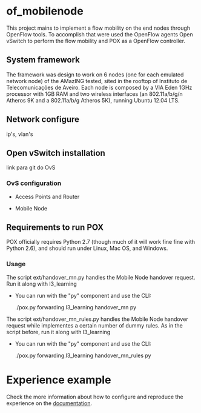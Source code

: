 # of_mobilenode
This project mains to implement a flow mobility on the end nodes through OpenFlow tools. To accomplish that were used the OpenFlow agents Open vSwitch to perform the flow mobility and POX as a OpenFlow controller.

## System framework
The framework was design to work on 6 nodes (one for each emulated network node) of the AMazING tested, sited in the rooftop of Instituto de Telecomunicações de Aveiro.
Each node is composed by a VIA Eden 1GHz processor with 1GB RAM and two wireless interfaces (an 802.11a/b/g/n Atheros 9K and a 802.11a/b/g Atheros 5K), running Ubuntu 12.04 LTS.

## Network configure
ip's, vlan's

## Open vSwitch installation
link para git do OvS

### OvS configuration

* Access Points and Router

* Mobile Node

## Requirements to run POX
POX officially requires Python 2.7 (though much of it will work fine fine with Python 2.6), and should run under Linux, Mac OS, and Windows.

### Usage
The script ext/handover_mn.py handles the Mobile Node handover request. Run it along with l3_learning

* You can run with the "py" component and use the CLI:

  ./pox.py forwarding.l3_learning handover_mn py


The script ext/handover_mn_rules.py handles the Mobile Node handover request while implementes a certain number of dummy rules. As in the script before, run it along with l3_learning

* You can run with the "py" component and use the CLI:

  ./pox.py forwarding.l3_learning handover_mn_rules py


# Experience example
Check the more information about how to configure and reproduce the experience on the [documentation](http://atnog.github.io/of_mobilenode/index.html).

